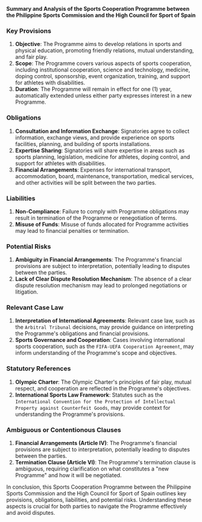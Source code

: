**Summary and Analysis of the Sports Cooperation Programme between the Philippine Sports Commission and the High Council for Sport of Spain**

### **Key Provisions**

1. **Objective**: The Programme aims to develop relations in sports and physical education, promoting friendly relations, mutual understanding, and fair play.
2. **Scope**: The Programme covers various aspects of sports cooperation, including institutional cooperation, science and technology, medicine, doping control, sponsorship, event organization, training, and support for athletes with disabilities.
3. **Duration**: The Programme will remain in effect for one (1) year, automatically extended unless either party expresses interest in a new Programme.

### **Obligations**

1. **Consultation and Information Exchange**: Signatories agree to collect information, exchange views, and provide experience on sports facilities, planning, and building of sports installations.
2. **Expertise Sharing**: Signatories will share expertise in areas such as sports planning, legislation, medicine for athletes, doping control, and support for athletes with disabilities.
3. **Financial Arrangements**: Expenses for international transport, accommodation, board, maintenance, transportation, medical services, and other activities will be split between the two parties.

### **Liabilities**

1. **Non-Compliance**: Failure to comply with Programme obligations may result in termination of the Programme or renegotiation of terms.
2. **Misuse of Funds**: Misuse of funds allocated for Programme activities may lead to financial penalties or termination.

### **Potential Risks**

1. **Ambiguity in Financial Arrangements**: The Programme's financial provisions are subject to interpretation, potentially leading to disputes between the parties.
2. **Lack of Clear Dispute Resolution Mechanism**: The absence of a clear dispute resolution mechanism may lead to prolonged negotiations or litigation.

### **Relevant Case Law**

1. **Interpretation of International Agreements**: Relevant case law, such as the `Arbitral Tribunal` decisions, may provide guidance on interpreting the Programme's obligations and financial provisions.
2. **Sports Governance and Cooperation**: Cases involving international sports cooperation, such as the `FIFA-UEFA Cooperation Agreement`, may inform understanding of the Programme's scope and objectives.

### **Statutory References**

1. **Olympic Charter**: The Olympic Charter's principles of fair play, mutual respect, and cooperation are reflected in the Programme's objectives.
2. **International Sports Law Framework**: Statutes such as the `International Convention for the Protection of Intellectual Property against Counterfeit Goods`, may provide context for understanding the Programme's provisions.

### **Ambiguous or Contentionous Clauses**

1. **Financial Arrangements (Article IV)**: The Programme's financial provisions are subject to interpretation, potentially leading to disputes between the parties.
2. **Termination Clause (Article VI)**: The Programme's termination clause is ambiguous, requiring clarification on what constitutes a "new Programme" and how it will be negotiated.

In conclusion, this Sports Cooperation Programme between the Philippine Sports Commission and the High Council for Sport of Spain outlines key provisions, obligations, liabilities, and potential risks. Understanding these aspects is crucial for both parties to navigate the Programme effectively and avoid disputes.